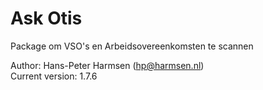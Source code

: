 # Ask Otis

Package om VSO's en Arbeidsovereenkomsten te scannen

Author: Hans-Peter Harmsen (hp@harmsen.nl) \
Current version: 1.7.6

